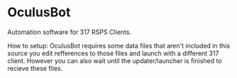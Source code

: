 # OculusBot
Automation software for 317 RSPS Clients.


How to setup:
OculusBot requires some data files that aren't included in this source you edit refferences to those files and
launch with a different 317 client. However you can also wait until the updater/launcher is finished to recieve these files.
